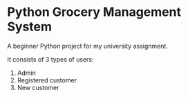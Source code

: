 # Python Grocery Management System

A beginner Python project for my university assignment.

It consists of 3 types of users:
1. Admin
2. Registered customer
3. New customer
